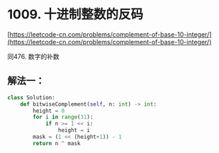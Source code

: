 # 1009. 十进制整数的反码

[https://leetcode-cn.com/problems/complement-of-base-10-integer/](https://leetcode-cn.com/problems/complement-of-base-10-integer/)

同476. 数字的补数

## 解法一：

```python
class Solution:
    def bitwiseComplement(self, n: int) -> int:
        height = 0
        for i in range(31):
            if n >= 1 << i:
                height = i
        mask = (1 << (height+1)) - 1
        return n ^ mask
```